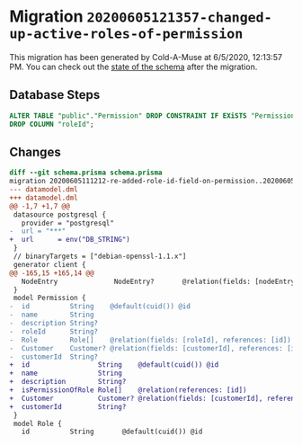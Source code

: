 # Migration `20200605121357-changed-up-active-roles-of-permission`

This migration has been generated by Cold-A-Muse at 6/5/2020, 12:13:57 PM.
You can check out the [state of the schema](./schema.prisma) after the migration.

## Database Steps

```sql
ALTER TABLE "public"."Permission" DROP CONSTRAINT IF EXiSTS "Permission_roleId_fkey",
DROP COLUMN "roleId";
```

## Changes

```diff
diff --git schema.prisma schema.prisma
migration 20200605111212-re-added-role-id-field-on-permission..20200605121357-changed-up-active-roles-of-permission
--- datamodel.dml
+++ datamodel.dml
@@ -1,7 +1,7 @@
 datasource postgresql {
   provider = "postgresql"
-  url = "***"
+  url      = env("DB_STRING")
 }
 // binaryTargets = ["debian-openssl-1.1.x"]
 generator client {
@@ -165,15 +165,14 @@
   NodeEntry              NodeEntry?       @relation(fields: [nodeEntryId], references: [id])
 }
 model Permission {
-  id          String    @default(cuid()) @id
-  name        String
-  description String?
-  roleId      String?
-  Role        Role[]    @relation(fields: [roleId], references: [id])
-  Customer    Customer? @relation(fields: [customerId], references: [id])
-  customerId  String?
+  id                 String    @default(cuid()) @id
+  name               String
+  description        String?
+  isPermissionOfRole Role[]    @relation(references: [id])
+  Customer           Customer? @relation(fields: [customerId], references: [id])
+  customerId         String?
 }
 model Role {
   id          String       @default(cuid()) @id
```


